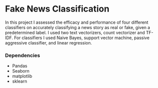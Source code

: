 # Fake News Classification

In this project I assessed the efficacy and performance of four different classifiers on accurately classifying a news story as real or fake, given a predetermined label. I used two text vectorizers, count vectorizer and TF-IDF. For classifiers I used Naive Bayes, support vector machine, passive aggressive classifier, and linear regression. 


### Dependencies
* Pandas
* Seaborn
* matplotlib
* sklearn
